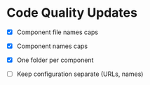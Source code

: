 # Code Quality Updates
- [x] Component file names caps 
- [x] Component names caps
- [x] One folder per component
- [ ] Keep configuration separate (URLs, names)


